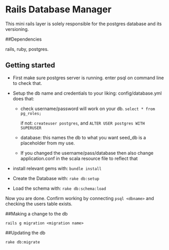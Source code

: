# Rails Database Manager

This mini rails layer is solely responsible for the postgres database and its versioning.

##Dependencies

rails, ruby, postgres.

## Getting started

* First make sure postgres server is running. enter psql on command line to check that.

* Setup the db name and credentials to your liking:
config/database.yml does that:

    - check username/password will work on your db. `select * from pg_roles;`

        if not: `createuser postgres`, and `ALTER USER postgres WITH SUPERUSER`

    - database: this names the db to what you want seed_db is a placeholder from my use.

    - If you changed the username/pass/database then also change application.conf in the scala resource file to reflect that

* install relevant gems with: `bundle install`
* Create the Database with: `rake db:setup`
* Load the schema with: `rake db:schema:load`

Now you are done. Confirm working by connecting `psql <dbname>` and checking the users table exists.

##Making a change to the db

`rails g migration <migration name>`

##Updating the db

`rake db:migrate`
